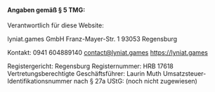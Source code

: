 #### Angaben gemäß § 5 TMG:

Verantwortlich für diese Website:

lyniat.games GmbH
Franz-Mayer-Str. 1
93053 Regensburg

Kontakt:
0941 604889140
contact@lyniat.games
https://lyniat.games

Registergericht: Regensburg
Registernummer: HRB 17618
Vertretungsberechtigte Geschäftsführer: Laurin Muth
Umsatzsteuer-Identifikationsnummer nach § 27a UStG: (noch nicht zugewiesen)
